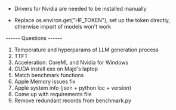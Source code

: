 * Drivers for Nvidia are needed to be installed manually

* Replace os.environ.get("HF_TOKEN"), set up the token directly, otherwise import of models won't work

------ Questions ------
1. Temperature and hyperparams of LLM generation process
2. TTFT
3. Acceleration: CoreML and Nvidia for Windows
4. CUDA install exe on Majd's laptop
5. Match benchmark functions
6. Apple Memory issues fix
7. Apple system info (json + python loc + version)
8. Come up with requirements file
9. Remove redundant records from benchmark.py
